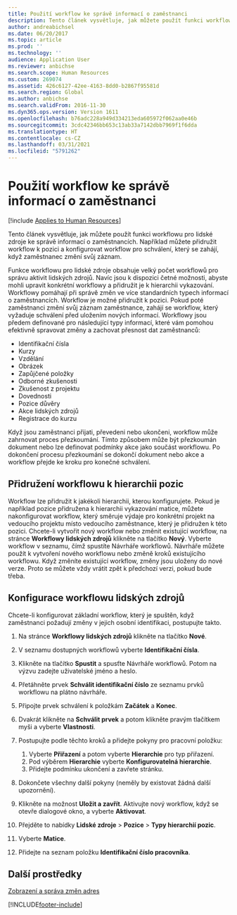 ```yaml
---
title: Použití workflow ke správě informací o zaměstnanci
description: Tento článek vysvětluje, jak můžete použít funkci workflowu pro lidské zdroje ke správě informací o zaměstnancích. Například můžete přidružit workflow k pozici a konfigurovat workflow pro schválení, který se zahájí, když zaměstnanec změní svůj záznam.
author: andreabichsel
ms.date: 06/20/2017
ms.topic: article
ms.prod: ''
ms.technology: ''
audience: Application User
ms.reviewer: anbichse
ms.search.scope: Human Resources
ms.custom: 269074
ms.assetid: 426c6127-42ee-4163-8dd0-b2867f95581d
ms.search.region: Global
ms.author: anbichse
ms.search.validFrom: 2016-11-30
ms.dyn365.ops.version: Version 1611
ms.openlocfilehash: b76adc228a949d334213eda605972f062aa0e46b
ms.sourcegitcommit: 3cdc42346bb653c13ab33a7142dbb7969f1f6dda
ms.translationtype: HT
ms.contentlocale: cs-CZ
ms.lasthandoff: 03/31/2021
ms.locfileid: "5791262"
---
```

# <a name="use-workflows-to-manage-employee-information"></a>Použití workflow ke správě informací o zaměstnanci

[!include [Applies to Human Resources](../includes/applies-to-hr.md)]

Tento článek vysvětluje, jak můžete použít funkci workflowu pro lidské zdroje ke správě informací o zaměstnancích. Například můžete přidružit workflow k pozici a konfigurovat workflow pro schválení, který se zahájí, když zaměstnanec změní svůj záznam.

Funkce workflowu pro lidské zdroje obsahuje velký počet workflowů pro správu aktivit lidských zdrojů. Navíc jsou k dispozici četné možnosti, abyste mohli upravit konkrétní workflowy a přidružit je k hierarchii vykazování. Workflowy pomáhají při správě změn ve více standardních typech informací o zaměstnancích. Workflow je možné přidružit k pozici. Pokud poté zaměstnanci změní svůj záznam zaměstnance, zahájí se workflow, který vyžaduje schválení před uložením nových informací. Workflowy jsou předem definované pro následující typy informací, které vám pomohou efektivně spravovat změny a zachovat přesnost dat zaměstnanců:

-   Identifikační čísla
-   Kurzy
-   Vzdělání
-   Obrázek
-   Zapůjčené položky
-   Odborné zkušenosti
-   Zkušenost z projektu
-   Dovednosti
-   Pozice důvěry
-   Akce lidských zdrojů
-   Registrace do kurzu

Když jsou zaměstnanci přijati, převedeni nebo ukončeni, workflow může zahrnovat proces přezkoumání. Tímto způsobem může být přezkoumán dokument nebo lze definovat podmínky akce jako součást workflowu. Po dokončení procesu přezkoumání se dokončí dokument nebo akce a workflow přejde ke kroku pro konečné schválení.

## <a name="associate-a-workflow-with-a-position-hierarchy"></a>Přidružení workflowu k hierarchii pozic
Workflow lze přidružit k jakékoli hierarchii, kterou konfigurujete. Pokud je například pozice přidružena k hierarchii vykazování matice, můžete nakonfigurovat workflow, který směruje výdaje pro konkrétní projekt na vedoucího projektu místo vedoucího zaměstnance, který je přidružen k této pozici. Chcete-li vytvořit nový workflow nebo změnit existující workflow, na stránce **Workflowy lidských zdrojů** klikněte na tlačítko **Nový**. Vyberte workflow v seznamu, čímž spustíte Návrháře workflowů. Návrháře můžete použít k vytvoření nového workflowu nebo změně kroků existujícího workflowu. Když změníte existující workflow, změny jsou uloženy do nové verze. Proto se můžete vždy vrátit zpět k předchozí verzi, pokud bude třeba.

## <a name="configure-a-human-resources-workflow"></a>Konfigurace workflowu lidských zdrojů
Chcete-li konfigurovat základní workflow, který je spuštěn, když zaměstnanci požadují změny v jejich osobní identifikaci, postupujte takto.

1.  Na stránce **Workflowy lidských zdrojů** klikněte na tlačítko **Nové**.
2.  V seznamu dostupných workflowů vyberte **Identifikační čísla**.
3.  Klikněte na tlačítko **Spustit** a spusťte Návrháře workflowů. Potom na výzvu zadejte uživatelské jméno a heslo.
4.  Přetáhněte prvek **Schválit identifikační číslo** ze seznamu prvků workflowu na plátno návrháře.
5.  Připojte prvek schválení k položkám **Začátek** a **Konec**.
6.  Dvakrát klikněte na **Schválit prvek** a potom klikněte pravým tlačítkem myši a vyberte **Vlastnosti**.
7.  Postupujte podle těchto kroků a přidejte pokyny pro pracovní položku:
    1.  Vyberte **Přiřazení** a potom vyberte **Hierarchie** pro typ přiřazení.
    2.  Pod výběrem **Hierarchie** vyberte **Konfigurovatelná hierarchie**.
    3.  Přidejte podmínku ukončení a zavřete stránku.

8.  Dokončete všechny další pokyny (neměly by existovat žádná další upozornění).
9.  Klikněte na možnost **Uložit a zavřít**. Aktivujte nový workflow, když se otevře dialogové okno, a vyberte **Aktivovat**.
10. Přejděte to nabídky **Lidské zdroje** &gt; **Pozice** &gt; **Typy hierarchií pozic**.
11. Vyberte **Matice**.
12. Přidejte na seznam položku **Identifikační číslo pracovníka**.

## <a name="additional-resources"></a>Další prostředky

[Zobrazení a správa změn adres](hr-personnel-view-address-changes.md) 





[!INCLUDE[footer-include](../includes/footer-banner.md)]